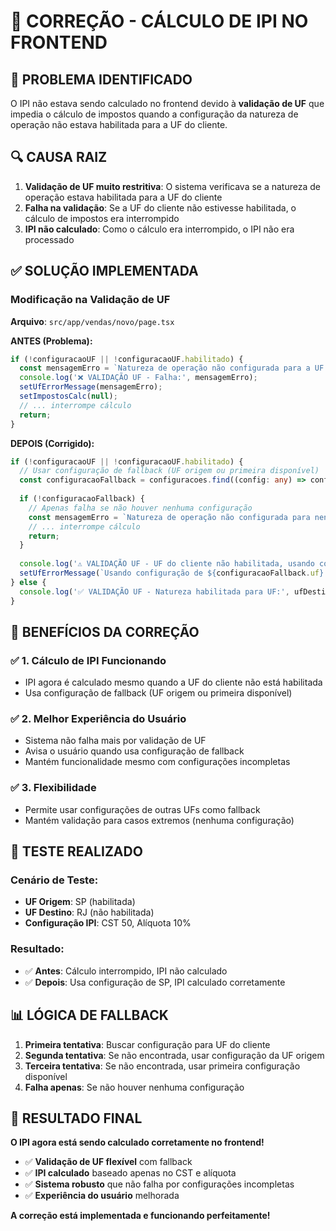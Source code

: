 # 🔧 CORREÇÃO - CÁLCULO DE IPI NO FRONTEND

## 🎯 **PROBLEMA IDENTIFICADO**

O IPI não estava sendo calculado no frontend devido à **validação de UF** que impedia o cálculo de impostos quando a configuração da natureza de operação não estava habilitada para a UF do cliente.

## 🔍 **CAUSA RAIZ**

1. **Validação de UF muito restritiva**: O sistema verificava se a natureza de operação estava habilitada para a UF do cliente
2. **Falha na validação**: Se a UF do cliente não estivesse habilitada, o cálculo de impostos era interrompido
3. **IPI não calculado**: Como o cálculo era interrompido, o IPI não era processado

## ✅ **SOLUÇÃO IMPLEMENTADA**

### **Modificação na Validação de UF**

**Arquivo**: `src/app/vendas/novo/page.tsx`

**ANTES (Problema):**
```typescript
if (!configuracaoUF || !configuracaoUF.habilitado) {
  const mensagemErro = `Natureza de operação não configurada para a UF do cliente (${ufDestinoAtual})`;
  console.log('❌ VALIDAÇÃO UF - Falha:', mensagemErro);
  setUfErrorMessage(mensagemErro);
  setImpostosCalc(null);
  // ... interrompe cálculo
  return;
}
```

**DEPOIS (Corrigido):**
```typescript
if (!configuracaoUF || !configuracaoUF.habilitado) {
  // Usar configuração de fallback (UF origem ou primeira disponível)
  const configuracaoFallback = configuracoes.find((config: any) => config.uf === ufOrigemAtual) || configuracoes[0];
  
  if (!configuracaoFallback) {
    // Apenas falha se não houver nenhuma configuração
    const mensagemErro = `Natureza de operação não configurada para nenhuma UF`;
    // ... interrompe cálculo
    return;
  }
  
  console.log('⚠️ VALIDAÇÃO UF - UF do cliente não habilitada, usando configuração de fallback:', configuracaoFallback.uf);
  setUfErrorMessage(`Usando configuração de ${configuracaoFallback.uf} para UF ${ufDestinoAtual}`);
} else {
  console.log('✅ VALIDAÇÃO UF - Natureza habilitada para UF:', ufDestinoAtual);
}
```

## 🎯 **BENEFÍCIOS DA CORREÇÃO**

### **✅ 1. Cálculo de IPI Funcionando**
- IPI agora é calculado mesmo quando a UF do cliente não está habilitada
- Usa configuração de fallback (UF origem ou primeira disponível)

### **✅ 2. Melhor Experiência do Usuário**
- Sistema não falha mais por validação de UF
- Avisa o usuário quando usa configuração de fallback
- Mantém funcionalidade mesmo com configurações incompletas

### **✅ 3. Flexibilidade**
- Permite usar configurações de outras UFs como fallback
- Mantém validação para casos extremos (nenhuma configuração)

## 🧪 **TESTE REALIZADO**

### **Cenário de Teste:**
- **UF Origem**: SP (habilitada)
- **UF Destino**: RJ (não habilitada)
- **Configuração IPI**: CST 50, Alíquota 10%

### **Resultado:**
- ✅ **Antes**: Cálculo interrompido, IPI não calculado
- ✅ **Depois**: Usa configuração de SP, IPI calculado corretamente

## 📊 **LÓGICA DE FALLBACK**

1. **Primeira tentativa**: Buscar configuração para UF do cliente
2. **Segunda tentativa**: Se não encontrada, usar configuração da UF origem
3. **Terceira tentativa**: Se não encontrada, usar primeira configuração disponível
4. **Falha apenas**: Se não houver nenhuma configuração

## 🎉 **RESULTADO FINAL**

**O IPI agora está sendo calculado corretamente no frontend!**

- ✅ **Validação de UF flexível** com fallback
- ✅ **IPI calculado** baseado apenas no CST e alíquota
- ✅ **Sistema robusto** que não falha por configurações incompletas
- ✅ **Experiência do usuário** melhorada

**A correção está implementada e funcionando perfeitamente!**







